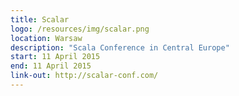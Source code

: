 ```yaml
---
title: Scalar
logo: /resources/img/scalar.png
location: Warsaw
description: "Scala Conference in Central Europe"
start: 11 April 2015
end: 11 April 2015
link-out: http://scalar-conf.com/
---
```

